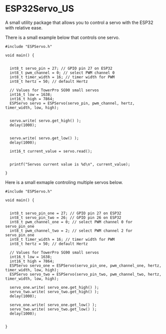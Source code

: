 # ESP32Servo_US

<div>
  <p>
    A small utility package that allows you to control a servo with the ESP32 with relative ease.
  </p>
  
  <p>
    There is a small example below that controls one servo.
  </p>

</div>


```
#include "ESPServo.h"

void main() {


  int8_t servo_pin = 27; // GPIO pin 27 on ESP32
  int8_t pwm_channel = 0; // select PWM channel 0
  int8_t timer_width = 16; // timer width for PWM
  int8_t hertz = 50; // default Hertz
  
  // Values for TowerPro SG90 small servos
  int16_t low = 1638;
  int16_t high = 7864;
  ESPServo servo = ESPServo(servo_pin, pwm_channel, hertz, timer_width, low, high);
  
  
  servo.write( servo.get_high() );
  delay(1000); 
  
  
  servo.write( servo.get_low() );
  delay(1000);
  
  int16_t current_value = servo.read();  
  
  
  printf("Servos current value is %d\n", current_value);

}
```


<div>
  <p>
    Here is a small exmaple controling multiple servos below.
  </p>

</div>


```
#include "ESPServo.h"

void main() {


  int8_t servo_pin_one = 27; // GPIO pin 27 on ESP32
  int8_t servo_pin_two = 26; // GPIO pin 26 on ESP32
  int8_t pwm_channel_one = 0; // select PWM channel 0 for servo_pin_one
  int8_t pwm_channel_two = 2; // select PWM channel 2 for servo_pin_one
  int8_t timer_width = 16; // timer width for PWM
  int8_t hertz = 50; // default Hertz
  
  // Values for TowerPro SG90 small servos
  int16_t low = 1638;
  int16_t high = 7864;
  ESPServo servo_one = ESPServo(servo_pin_one, pwm_channel_one, hertz, timer_width, low, high);
  ESPServo servo_two = ESPServo(servo_pin_two, pwm_channel_two, hertz, timer_width, low, high);
  
  servo_one.write( servo_one.get_high() );
  servo_two.write( servo_two.get_high() );
  delay(1000); 
  
  servo_one.write( servo_one.get_low() );
  servo_two.write( servo_two.get_low() );
  delay(1000);


}
```

